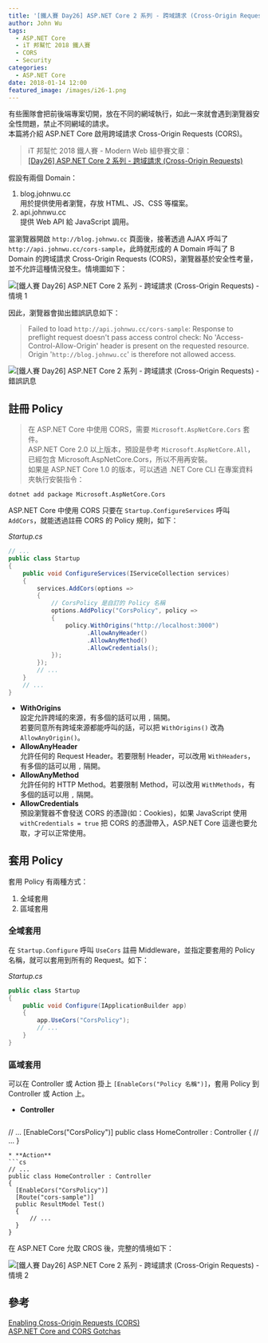 ```yaml
---
title: '[鐵人賽 Day26] ASP.NET Core 2 系列 - 跨域請求 (Cross-Origin Requests)'
author: John Wu
tags:
  - ASP.NET Core
  - iT 邦幫忙 2018 鐵人賽
  - CORS
  - Security
categories:
  - ASP.NET Core
date: 2018-01-14 12:00
featured_image: /images/i26-1.png
---
```




有些團隊會把前後端專案切開，放在不同的網域執行，如此一來就會遇到瀏覽器安全性問題，禁止不同網域的請求。  
本篇將介紹 ASP.NET Core 啟用跨域請求 Cross-Origin Requests (CORS)。  

> iT 邦幫忙 2018 鐵人賽 - Modern Web 組參賽文章：  
 [[Day26] ASP.NET Core 2 系列 - 跨域請求 (Cross-Origin Requests)](https://ithelp.ithome.com.tw/articles/xxxxxxx)  

<!-- more -->

假設有兩個 Domain：  
1. blog.johnwu.cc  
  用於提供使用者瀏覽，存放 HTML、JS、CSS 等檔案。  
2. api.johnwu.cc  
  提供 Web API 給 JavaScript 調用。  

當瀏覽器開啟 `http://blog.johnwu.cc` 頁面後，接著透過 AJAX 呼叫了 `http://api.johnwu.cc/cors-sample`，此時就形成的 A Domain 呼叫了 B Domain 的跨域請求 Cross-Origin Requests (CORS)，瀏覽器基於安全性考量，並不允許這種情況發生。情境圖如下：  

![[鐵人賽 Day26] ASP.NET Core 2 系列 - 跨域請求 (Cross-Origin Requests) - 情境 1](/images/i26-1.png)  

因此，瀏覽器會拋出錯誤訊息如下：  
> Failed to load `http://api.johnwu.cc/cors-sample`: Response to preflight request doesn't pass access control check: No 'Access-Control-Allow-Origin' header is present on the requested resource. Origin '`http://blog.johnwu.cc`' is therefore not allowed access.  

![[鐵人賽 Day26] ASP.NET Core 2 系列 - 跨域請求 (Cross-Origin Requests) - 錯誤訊息](/images/i26-3.png)  

## 註冊 Policy

> 在 ASP.NET Core 中使用 CORS，需要 `Microsoft.AspNetCore.Cors` 套件。  
ASP.NET Core 2.0 以上版本，預設是參考 `Microsoft.AspNetCore.All`，已經包含 Microsoft.AspNetCore.Cors，所以不用再安裝。  
如果是 ASP.NET Core 1.0 的版本，可以透過 .NET Core CLI 在專案資料夾執行安裝指令：  
```
dotnet add package Microsoft.AspNetCore.Cors
```

ASP.NET Core 中使用 CORS 只要在 `Startup.ConfigureServices` 呼叫 `AddCors`，就能透過註冊 CORS 的 Policy 規則，如下：  

*Startup.cs*
```cs
// ...
public class Startup
{
    public void ConfigureServices(IServiceCollection services)
    {
        services.AddCors(options =>
        {
            // CorsPolicy 是自訂的 Policy 名稱
            options.AddPolicy("CorsPolicy", policy =>
            {
                policy.WithOrigins("http://localhost:3000")
                      .AllowAnyHeader()
                      .AllowAnyMethod()
                      .AllowCredentials();
            });
        });
        // ...
    }
    // ...
}
```
* **WithOrigins**  
  設定允許跨域的來源，有多個的話可以用 `,` 隔開。  
  若要同意所有跨域來源都能呼叫的話，可以把 `WithOrigins()` 改為 `AllowAnyOrigin()`。  
* **AllowAnyHeader**  
  允許任何的 Request Header。若要限制 Header，可以改用 `WithHeaders`，有多個的話可以用 `,` 隔開。  
* **AllowAnyMethod**  
  允許任何的 HTTP Method。若要限制 Method，可以改用 `WithMethods`，有多個的話可以用 `,` 隔開。  
* **AllowCredentials**  
  預設瀏覽器不會發送 CORS 的憑證(如：Cookies)，如果 JavaScript 使用 `withCredentials = true` 把 CORS 的憑證帶入，ASP.NET Core 這邊也要允取，才可以正常使用。  

## 套用 Policy

套用 Policy 有兩種方式：  
1. 全域套用  
2. 區域套用  

### 全域套用

在 `Startup.Configure` 呼叫 `UseCors` 註冊 Middleware，並指定要套用的 Policy 名稱，就可以套用到所有的 Request。如下：  

*Startup.cs*
```cs
public class Startup
{
    public void Configure(IApplicationBuilder app)
    {
        app.UseCors("CorsPolicy");
        // ...
    }
}
```

### 區域套用 

可以在 Controller 或 Action 掛上 `[EnableCors("Policy 名稱")]`，套用 Policy 到 Controller 或 Action 上。

* **Controller**
  ```cs
// ...
[EnableCors("CorsPolicy")]
public class HomeController : Controller
{
    // ...
}
  ```
* **Action**
  ```cs
// ...
public class HomeController : Controller
{
    [EnableCors("CorsPolicy")]
    [Route("cors-sample")]
    public ResultModel Test()
    {
        // ...
    }
}
  ```

在 ASP.NET Core 允取 CROS 後，完整的情境如下：  

![[鐵人賽 Day26] ASP.NET Core 2 系列 - 跨域請求 (Cross-Origin Requests) - 情境 2](/images/i26-2.png)  

## 參考

[Enabling Cross-Origin Requests (CORS)](https://docs.microsoft.com/en-us/aspnet/core/security/cors)  
[ASP.NET Core and CORS Gotchas](https://weblog.west-wind.com/posts/2016/Sep/26/ASPNET-Core-and-CORS-Gotchas)  